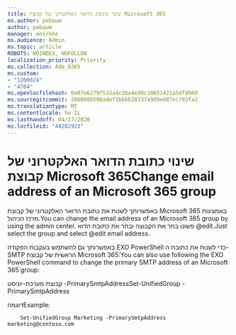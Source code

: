 ```yaml
---
title: שינוי כתובת הדואר האלקטרוני של קבוצת Microsoft 365
ms.author: pebaum
author: pebaum
manager: mnirkhe
ms.audience: Admin
ms.topic: article
ROBOTS: NOINDEX, NOFOLLOW
localization_priority: Priority
ms.collection: Adm_O365
ms.custom:
- "1200024"
- "4704"
ms.openlocfilehash: 0a07e6279f533a4c26a4e90c10651421a5df8860
ms.sourcegitcommit: 286000b588adef1bbbb28337a9d9e087ec783fa2
ms.translationtype: MT
ms.contentlocale: he-IL
ms.lasthandoff: 04/27/2020
ms.locfileid: "44282923"
---
```

# <a name="change-email-address-of-an-microsoft-365-group"></a><span data-ttu-id="c77a7-102">שינוי כתובת הדואר האלקטרוני של קבוצת Microsoft 365</span><span class="sxs-lookup"><span data-stu-id="c77a7-102">Change email address of an Microsoft 365 group</span></span>

<span data-ttu-id="c77a7-103">באפשרותך לשנות את כתובת הדואר האלקטרוני של קבוצת Microsoft 365 באמצעות מרכז הניהול.</span><span class="sxs-lookup"><span data-stu-id="c77a7-103">You can change the email address of an Microsoft 365 group by using the admin center.</span></span> <span data-ttu-id="c77a7-104">פשוט בחר את הקבוצה ובחר את כתובת הדוא @edit.</span><span class="sxs-lookup"><span data-stu-id="c77a7-104">Just select the group and select @edit email address.</span></span>

<span data-ttu-id="c77a7-105">באפשרותך גם להשתמש בעקבות הפקודה EXO PowerShell כדי לשנות את כתובת ה-SMTP הראשית של קבוצת Microsoft 365:</span><span class="sxs-lookup"><span data-stu-id="c77a7-105">You can also use following the EXO PowerShell command to change the primary SMTP address of an Microsoft 365 group:</span></span>

<span data-ttu-id="c77a7-106">קבוצת מערכת-יוניסט <Group Name> -PrimarySmtpAddress<new SMTP Address></span><span class="sxs-lookup"><span data-stu-id="c77a7-106">Set-UnifiedGroup <Group Name> -PrimarySmtpAddress <new SMTP Address></span></span>

<span data-ttu-id="c77a7-107">דוגמה</span><span class="sxs-lookup"><span data-stu-id="c77a7-107">Example:</span></span>

```
    Set-UnifiedGroup Marketing -PrimarySmtpAddress marketing@contoso.com
```
